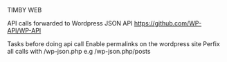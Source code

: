 TIMBY WEB

API calls forwarded to Wordpress JSON API https://github.com/WP-API/WP-API

Tasks before doing api call
Enable permalinks on the wordpress site 
Perfix all calls with /wp-json.php e.g /wp-json.php/posts